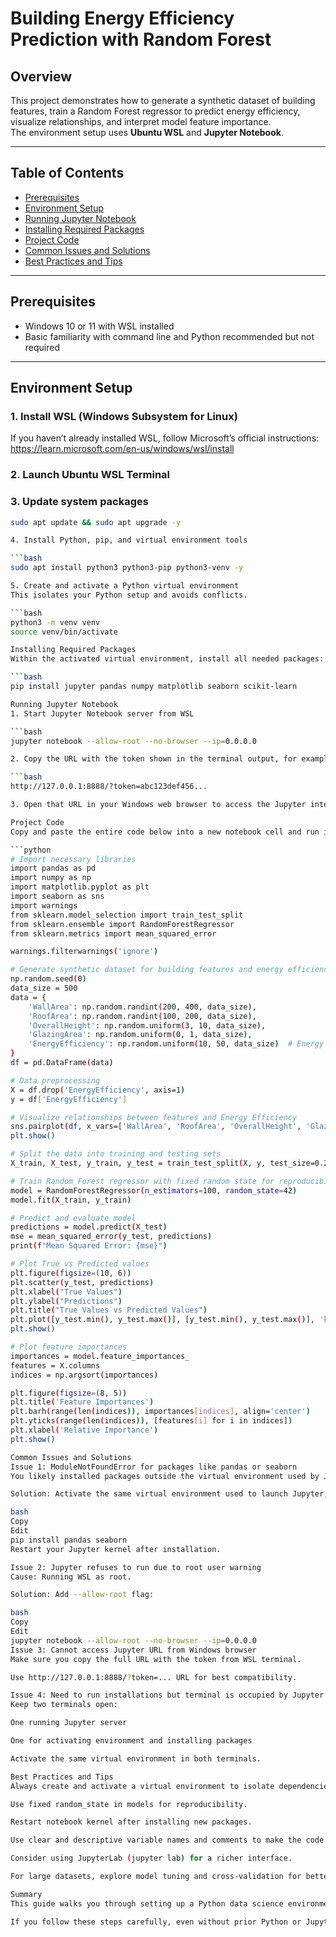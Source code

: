 # Building Energy Efficiency Prediction with Random Forest

## Overview
This project demonstrates how to generate a synthetic dataset of building features, train a Random Forest regressor to predict energy efficiency, visualize relationships, and interpret model feature importance.  
The environment setup uses **Ubuntu WSL** and **Jupyter Notebook**.

---

## Table of Contents
- [Prerequisites](#prerequisites)  
- [Environment Setup](#environment-setup)  
- [Running Jupyter Notebook](#running-jupyter-notebook)  
- [Installing Required Packages](#installing-required-packages)  
- [Project Code](#project-code)  
- [Common Issues and Solutions](#common-issues-and-solutions)  
- [Best Practices and Tips](#best-practices-and-tips)  

---

## Prerequisites

- Windows 10 or 11 with WSL installed  
- Basic familiarity with command line and Python recommended but not required  

---

## Environment Setup

### 1. Install WSL (Windows Subsystem for Linux)
If you haven’t already installed WSL, follow Microsoft’s official instructions:  
https://learn.microsoft.com/en-us/windows/wsl/install

### 2. Launch Ubuntu WSL Terminal

### 3. Update system packages
```bash
sudo apt update && sudo apt upgrade -y

4. Install Python, pip, and virtual environment tools

```bash
sudo apt install python3 python3-pip python3-venv -y

5. Create and activate a Python virtual environment
This isolates your Python setup and avoids conflicts.

```bash
python3 -m venv venv
source venv/bin/activate

Installing Required Packages
Within the activated virtual environment, install all needed packages:

```bash
pip install jupyter pandas numpy matplotlib seaborn scikit-learn

Running Jupyter Notebook
1. Start Jupyter Notebook server from WSL

```bash
jupyter notebook --allow-root --no-browser --ip=0.0.0.0

2. Copy the URL with the token shown in the terminal output, for example:

```bash
http://127.0.0.1:8888/?token=abc123def456...

3. Open that URL in your Windows web browser to access the Jupyter interface.

Project Code
Copy and paste the entire code below into a new notebook cell and run it:

```python
# Import necessary libraries
import pandas as pd
import numpy as np
import matplotlib.pyplot as plt
import seaborn as sns
import warnings
from sklearn.model_selection import train_test_split
from sklearn.ensemble import RandomForestRegressor
from sklearn.metrics import mean_squared_error

warnings.filterwarnings('ignore')

# Generate synthetic dataset for building features and energy efficiency ratings
np.random.seed(0)
data_size = 500
data = {
    'WallArea': np.random.randint(200, 400, data_size),
    'RoofArea': np.random.randint(100, 200, data_size),
    'OverallHeight': np.random.uniform(3, 10, data_size),
    'GlazingArea': np.random.uniform(0, 1, data_size),
    'EnergyEfficiency': np.random.uniform(10, 50, data_size)  # Energy efficiency rating
}
df = pd.DataFrame(data)

# Data preprocessing
X = df.drop('EnergyEfficiency', axis=1)
y = df['EnergyEfficiency']

# Visualize relationships between features and Energy Efficiency
sns.pairplot(df, x_vars=['WallArea', 'RoofArea', 'OverallHeight', 'GlazingArea'], y_vars='EnergyEfficiency', height=4, aspect=1, kind='scatter')
plt.show()

# Split the data into training and testing sets
X_train, X_test, y_train, y_test = train_test_split(X, y, test_size=0.2, random_state=42)

# Train Random Forest regressor with fixed random state for reproducibility
model = RandomForestRegressor(n_estimators=100, random_state=42)
model.fit(X_train, y_train)

# Predict and evaluate model
predictions = model.predict(X_test)
mse = mean_squared_error(y_test, predictions)
print(f"Mean Squared Error: {mse}")

# Plot True vs Predicted values
plt.figure(figsize=(10, 6))
plt.scatter(y_test, predictions)
plt.xlabel("True Values")
plt.ylabel("Predictions")
plt.title("True Values vs Predicted Values")
plt.plot([y_test.min(), y_test.max()], [y_test.min(), y_test.max()], 'k--')
plt.show()

# Plot feature importances
importances = model.feature_importances_
features = X.columns
indices = np.argsort(importances)

plt.figure(figsize=(8, 5))
plt.title('Feature Importances')
plt.barh(range(len(indices)), importances[indices], align='center')
plt.yticks(range(len(indices)), [features[i] for i in indices])
plt.xlabel('Relative Importance')
plt.show()

Common Issues and Solutions
Issue 1: ModuleNotFoundError for packages like pandas or seaborn
You likely installed packages outside the virtual environment used by Jupyter.

Solution: Activate the same virtual environment used to launch Jupyter, then run:

bash
Copy
Edit
pip install pandas seaborn
Restart your Jupyter kernel after installation.

Issue 2: Jupyter refuses to run due to root user warning
Cause: Running WSL as root.

Solution: Add --allow-root flag:

bash
Copy
Edit
jupyter notebook --allow-root --no-browser --ip=0.0.0.0
Issue 3: Cannot access Jupyter URL from Windows browser
Make sure you copy the full URL with the token from WSL terminal.

Use http://127.0.0.1:8888/?token=... URL for best compatibility.

Issue 4: Need to run installations but terminal is occupied by Jupyter
Keep two terminals open:

One running Jupyter server

One for activating environment and installing packages

Activate the same virtual environment in both terminals.

Best Practices and Tips
Always create and activate a virtual environment to isolate dependencies.

Use fixed random_state in models for reproducibility.

Restart notebook kernel after installing new packages.

Use clear and descriptive variable names and comments to make the code maintainable.

Consider using JupyterLab (jupyter lab) for a richer interface.

For large datasets, explore model tuning and cross-validation for better accuracy.

Summary
This guide walks you through setting up a Python data science environment on Ubuntu WSL, running Jupyter notebooks, installing packages, writing and running a Random Forest regression model, visualizing data, and troubleshooting common issues.

If you follow these steps carefully, even without prior Python or Jupyter experience, you will be able to replicate and extend this project seamlessly.




